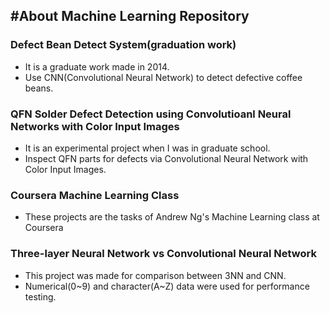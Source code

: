 
#About Machine Learning Repository
---
### Defect Bean Detect System(graduation work)
- It is a graduate work made in 2014.
- Use CNN(Convolutional Neural Network) to detect defective coffee beans.

### QFN Solder Defect Detection using Convolutioanl Neural Networks with Color Input Images
- It is an experimental project when I was in graduate school.
- Inspect QFN parts for defects via Convolutional Neural Network with Color Input Images.

### Coursera Machine Learning Class
- These projects are the tasks of Andrew Ng's Machine Learning class at Coursera

### Three-layer Neural Network vs Convolutional Neural Network
- This project was made for comparison between 3NN and CNN.
- Numerical(0\~9) and character(A\~Z) data were used for performance testing.
